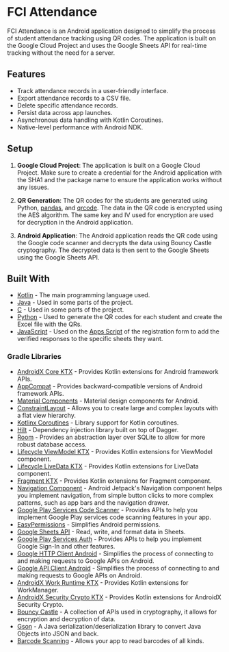 # FCI Attendance

FCI Attendance is an Android application designed to simplify the process of student attendance tracking using QR codes. The application is built on the Google Cloud Project and uses the Google Sheets API for real-time tracking without the need for a server.

## Features

- Track attendance records in a user-friendly interface.
- Export attendance records to a CSV file.
- Delete specific attendance records.
- Persist data across app launches.
- Asynchronous data handling with Kotlin Coroutines.
- Native-level performance with Android NDK.
  
## Setup

1. **Google Cloud Project**: The application is built on a Google Cloud Project. Make sure to create a credential for the Android application with the SHA1 and the package name to ensure the application works without any issues.

2. **QR Generation**: The QR codes for the students are generated using Python, [pandas](https://pandas.pydata.org/), and [qrcode](https://pypi.org/project/qrcode/). The data in the QR code is encrypted using the AES algorithm. The same key and IV used for encryption are used for decryption in the Android application.

3. **Android Application**: The Android application reads the QR code using the Google code scanner and decrypts the data using Bouncy Castle cryptography. The decrypted data is then sent to the Google Sheets using the Google Sheets API.

## Built With

- [Kotlin](https://kotlinlang.org/) - The main programming language used.
- [Java](https://www.java.com/) - Used in some parts of the project.
- [C](https://en.wikipedia.org/wiki/C_(programming_language)) - Used in some parts of the project.
- [Python](https://www.python.org/) - Used to generate the QR codes for each student and create the Excel file with the QRs.
- [JavaScript](https://developer.mozilla.org/en-US/docs/Web/JavaScript) - Used on the [Apps Script](https://www.google.com/script/start/) of the registration form to add the verified responses to the specific sheets they want.

### Gradle Libraries

- [AndroidX Core KTX](https://developer.android.com/kotlin/ktx) - Provides Kotlin extensions for Android framework APIs.
- [AppCompat](https://developer.android.com/jetpack/androidx/releases/appcompat) - Provides backward-compatible versions of Android framework APIs.
- [Material Components](https://material.io/develop/android/docs/getting-started/) - Material design components for Android.
- [ConstraintLayout](https://developer.android.com/training/constraint-layout) - Allows you to create large and complex layouts with a flat view hierarchy.
- [Kotlinx Coroutines](https://github.com/Kotlin/kotlinx.coroutines) - Library support for Kotlin coroutines.
- [Hilt](https://dagger.dev/hilt/) - Dependency injection library built on top of Dagger.
- [Room](https://developer.android.com/training/data-storage/room) - Provides an abstraction layer over SQLite to allow for more robust database access.
- [Lifecycle ViewModel KTX](https://developer.android.com/kotlin/ktx#lifecycle-viewmodel) - Provides Kotlin extensions for ViewModel component.
- [Lifecycle LiveData KTX](https://developer.android.com/kotlin/ktx#lifecycle-livedata) - Provides Kotlin extensions for LiveData component.
- [Fragment KTX](https://developer.android.com/kotlin/ktx#fragment) - Provides Kotlin extensions for Fragment component.
- [Navigation Component](https://developer.android.com/guide/navigation/navigation-getting-started) - Android Jetpack's Navigation component helps you implement navigation, from simple button clicks to more complex patterns, such as app bars and the navigation drawer.
- [Google Play Services Code Scanner](https://developers.google.com/android/guides/setup) - Provides APIs to help you implement Google Play services code scanning features in your app.
- [EasyPermissions](https://github.com/googlesamples/easypermissions) - Simplifies Android permissions.
- [Google Sheets API](https://developers.google.com/sheets/api) - Read, write, and format data in Sheets.
- [Google Play Services Auth](https://developers.google.com/android/guides/setup) - Provides APIs to help you implement Google Sign-In and other features.
- [Google HTTP Client Android](https://developers.google.com/api-client-library/java/google-http-java-client/android) - Simplifies the process of connecting to and making requests to Google APIs on Android.
- [Google API Client Android](https://developers.google.com/api-client-library/java/google-api-java-client/android) - Simplifies the process of connecting to and making requests to Google APIs on Android.
- [AndroidX Work Runtime KTX](https://developer.android.com/kotlin/ktx#work) - Provides Kotlin extensions for WorkManager.
- [AndroidX Security Crypto KTX](https://developer.android.com/kotlin/ktx#security-crypto) - Provides Kotlin extensions for AndroidX Security Crypto.
- [Bouncy Castle](https://www.bouncycastle.org/) - A collection of APIs used in cryptography, it allows for encryption and decryption of data.
- [Gson](https://github.com/google/gson) - A Java serialization/deserialization library to convert Java Objects into JSON and back.
- [Barcode Scanning](https://developers.google.com/ml-kit/vision/barcode-scanning) - Allows your app to read barcodes of all kinds.
